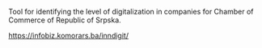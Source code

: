 Tool for identifying the level of digitalization in companies for Chamber of Commerce of Republic of Srpska.

https://infobiz.komorars.ba/inndigit/
